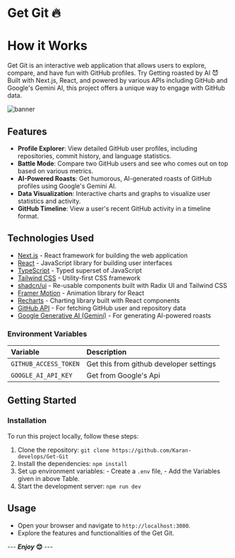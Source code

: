 # Get Git 🔥

# How it Works

Get Git is an interactive web application that allows users to explore, compare, and have fun with GitHub profiles. Try Getting roasted by AI 😈 Built with Next.js, React, and powered by various APIs including GitHub and Google's Gemini AI, this project offers a unique way to engage with GitHub data.

![banner](https://placeholder.svg?height=300&width=600)

## Features

- **Profile Explorer**: View detailed GitHub user profiles, including repositories, commit history, and language statistics.
- **Battle Mode**: Compare two GitHub users and see who comes out on top based on various metrics.
- **AI-Powered Roasts**: Get humorous, AI-generated roasts of GitHub profiles using Google's Gemini AI.
- **Data Visualization**: Interactive charts and graphs to visualize user statistics and activity.
- **GitHub Timeline**: View a user's recent GitHub activity in a timeline format.

## Technologies Used

- [Next.js](https://nextjs.org/) - React framework for building the web application
- [React](https://reactjs.org/) - JavaScript library for building user interfaces
- [TypeScript](https://www.typescriptlang.org/) - Typed superset of JavaScript
- [Tailwind CSS](https://tailwindcss.com/) - Utility-first CSS framework
- [shadcn/ui](https://ui.shadcn.com/) - Re-usable components built with Radix UI and Tailwind CSS
- [Framer Motion](https://www.framer.com/motion/) - Animation library for React
- [Recharts](https://recharts.org/) - Charting library built with React components
- [GitHub API](https://docs.github.com/en/rest) - For fetching GitHub user and repository data
- [Google Generative AI (Gemini)](https://ai.google.dev/) - For generating AI-powered roasts

### Environment Variables

| Variable              | Description                             |
| :-------------------- | :-------------------------------------- |
| `GITHUB_ACCESS_TOKEN` | Get this from github developer settings |
| `GOOGLE_AI_API_KEY`   | Get from Google's Api                   |

## Getting Started

### Installation

To run this project locally, follow these steps:

1.  Clone the repository:
    `git clone https://github.com/Karan-develops/Get-Git`
2.  Install the dependencies:
    `npm install`
3.  Set up environment variables: - Create a `.env` file, - Add the Variables given in above Table.
4.  Start the development server:
    `npm run dev`

## Usage

- Open your browser and navigate to `http://localhost:3000`.
- Explore the features and functionalities of the Get Git.


--- **_Enjoy_** **😊** ---